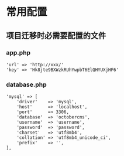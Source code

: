 # 常用配置

## 项目迁移时必需要配置的文件

### app.php

    'url' => 'http://xxx/'
    'key' => 'Hk8jte9BXWzkRUhYwpbT6ElQHYUXjHF6'
    
### database.php

    'mysql' => [
        'driver'    => 'mysql',
        'host'      => 'localhost',
        'port'      => 3306,
        'database'  => 'octobercms',
        'username'  => 'username',
        'password'  => 'password',
        'charset'   => 'utf8mb4',
        'collation' => 'utf8mb4_unicode_ci',
        'prefix'    => '',
    ],
            